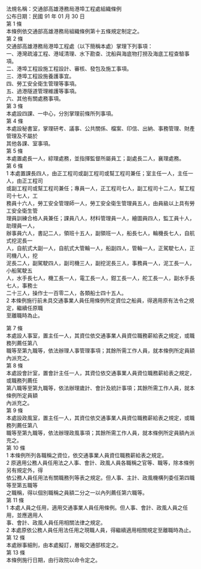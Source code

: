 法規名稱：交通部高雄港務局港埠工程處組織條例  
公布日期：民國 91 年 01 月 30 日  
第 1 條  
本條例依交通部高雄港務局組織條例第十五條規定制定之。  
第 2 條  
交通部高雄港務局港埠工程處（以下簡稱本處）掌理下列事項：  
一、港灣疏濬工程、港域清理、水下勘查、沈船與海底物打撈及海底工程查驗事項。  
二、港埠工程設施工程設計、審核、發包及施工事項。  
三、港埠工程設施養護事宜。  
四、勞工安全衛生管理等事項。  
五、過港隧道管理維護等事項。  
六、其他有關處務事項。  
第 3 條  
本處設四課、一中心，分別掌理前條所列事項。  
第 4 條  
本處設秘書室，掌理研考、議事、公共關係、檔案、印信、出納、事務管理、財產管理及不屬於  
其他各課、室事項。  
第 5 條  
本處置處長一人，綜理處務，並指揮監督所屬員工；副處長二人，襄理處務。  
第 6 條  
1 本處置課長四人，由正工程司或副工程司或幫工程司兼任；室主任一人，主任一人，由正工程司  
或副工程司或幫工程司兼任；專員一人，正工程司七人，副工程司十二人，幫工程司十七人，工  
務員十六人，勞工安全管理師一人，勞工安全衛生管理員五人，由員級以上具有勞工安全衛生管  
理員訓練合格人員兼任；課員八人，材料管理員一人，繪圖員四人，監工員十人，助理員一人，  
辦事員六人，書記二人，領班十五人，副領班一人，船長七人，輪機長七人，自航式挖泥長一  
人，自航式大副一人，自航式大管輪一人，船副四人，管輪一人，正駕駛七人，正司機八人，挖  
泥長二人，副駕駛四人，副司機三人，副挖泥長三人，事務員一人，泥工長一人，小船駕駛五  
人，水手長七人，機工長一人，電工長一人，鉗工長一人，舵工長一人，副水手長七人，事務士  
二十三人，操作士一百零二人，各類船士四十五人。  
2 本條例施行前未具交通事業人員任用條例所定資位之船員，得適用原有法令之規定，繼續任原職  
至離職時為止。  


第 7 條  
本處設人事室，置主任一人，其資位依交通事業人員資位職務薪給表之規定，或職務列薦任第八  
職等至第九職等，依法辦理人事管理事項；其餘所需工作人員，就本條例所定員額內派充之。  
第 8 條  
本處設會計室，置會計主任一人，其資位依交通事業人員資位職務薪給表之規定，或職務列薦任  
第八職等至第九職等，依法辦理歲計、會計及統計事項；其餘所需工作人員，就本條例所定員額  
內派充之。  
第 9 條  
本處設政風室，置主任一人，其資位依交通事業人員資位職務薪給表之規定，或職務列薦任第八  
職等至第九職等，依法辦理政風事項；其餘所需工作人員，就本條例所定員額內派充之。  
第 10 條  
1 本條例所列各職稱之資位，依交通事業人員資位職務薪給表之規定。  
2 原適用公務人員任用法之人事、會計、政風人員各職稱之官等、職等，除本條例另有規定外，得  
依公務人員任用法有關職務列等表之規定。但人事、主計、政風機構列委任第四職等至第五職等  
之職稱，得以個別職稱之員額二分之一以內列薦任第六職等。  
第 11 條  
1 本處人員之任用，適用交通事業人員任用條例。但人事、會計、政風人員之任用，並應適用人  
事、會計、政風人員任用相關法律之規定。  
2 本處原依公務人員任用法任用之現職人員，得繼續適用相關規定至離職時為止。  
第 12 條  
本處辦事細則，由本處擬訂，層報交通部核定之。  
第 13 條  
本條例施行日期，由行政院以命令定之。  


